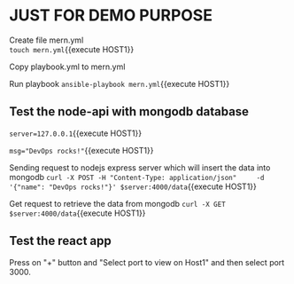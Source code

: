 # JUST FOR DEMO PURPOSE

Create file mern.yml	
`touch mern.yml`{{execute HOST1}}

Copy playbook.yml to mern.yml

Run playbook
`ansible-playbook mern.yml`{{execute HOST1}}

## Test the node-api with mongodb database

`server=127.0.0.1`{{execute HOST1}}

`msg="DevOps rocks!"`{{execute HOST1}}


Sending request to nodejs express server which will insert the data into mongodb
`curl -X POST -H "Content-Type: application/json"     -d '{"name": "DevOps rocks!"}' $server:4000/data`{{execute HOST1}}

Get request to retrieve the data from mongodb 
`curl -X GET $server:4000/data`{{execute HOST1}}


## Test the react app

Press on "+" button and "Select port to view on Host1" and then select port 3000. 